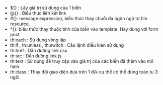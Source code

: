 - ${} : Lấy giá trị sử dụng của 1 biến
- @{} : Biểu thức liên kết link
- #{}: message expression, biểu thức thay chuỗi đa ngôn ngữ từ file resource.
- *{}: biểu thức thay thuộc tính của biến vào template. Hay dùng với form post
- th:each : Sử dụng vòng lặp
- th:if , th:unless , th:switch : Câu lệnh điều kien sử dụng
- th:href : Dẫn đường link css
- th:src : Dẫn đường link js
- th:text : Sử dụng để truy cập vào giá trị của các biến đã 
            thêm vào mô hình 
- th:class : Thay đổi giao diện dựa trên 1 đ/k cụ thể có thể dùng
             toán tu 3 ngôi